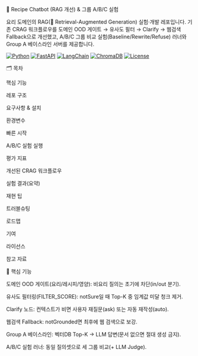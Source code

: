 🍳 Recipe Chatbot (RAG 개선) & 그룹 A/B/C 실험

요리 도메인의 RAG(🔎 Retrieval-Augmented Generation) 실험·개발 레포입니다.
기존 CRAG 워크플로우를 도메인 OOD 게이트 → 유사도 필터 → Clarify → 웹검색 Fallback으로 개선했고, A/B/C 그룹 비교 실험(Baseline/Rewrite/Refuse) 러너와 Group A 베이스라인 서버를 제공합니다.

<p align="left"> <a href="#"><img alt="Python" src="https://img.shields.io/badge/Python-3.10%2B-blue.svg"></a> <a href="#"><img alt="FastAPI" src="https://img.shields.io/badge/FastAPI-ready-success.svg"></a> <a href="#"><img alt="LangChain" src="https://img.shields.io/badge/LangChain-0.2%2B-0A7BBB.svg"></a> <a href="#"><img alt="ChromaDB" src="https://img.shields.io/badge/Chroma-DB-orange.svg"></a> <a href="#"><img alt="License" src="https://img.shields.io/badge/License-MIT-lightgrey.svg"></a> </p>
🗂️ 목차

핵심 기능

레포 구조

요구사항 & 설치

환경변수

빠른 시작

A/B/C 실험 실행

평가 지표

개선된 CRAG 워크플로우

실험 결과(요약)

재현 팁

트러블슈팅

로드맵

기여

라이선스

참고 자료

📌 핵심 기능

도메인 OOD 게이트(요리/레시피/영양): 비요리 질의는 초기에 차단(in/out 분기).

유사도 필터링(FILTER_SCORE): notSure일 때 Top-K 중 임계값 미달 청크 제거.

Clarify 노드: 컨텍스트가 비면 사용자 재질문(ask) 또는 자동 재작성(auto).

웹검색 Fallback: notGrounded면 최후에 웹 검색으로 보강.

Group A 베이스라인: 벡터DB Top-K → LLM 답변(문서 없으면 절대 생성 금지).

A/B/C 실험 러너: 동일 질의셋으로 세 그룹 비교(+ LLM Judge).
